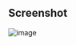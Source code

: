 ## Screenshot

![image](https://user-images.githubusercontent.com/5306791/61233286-23a42080-a728-11e9-8570-afcd7facac8d.png)
